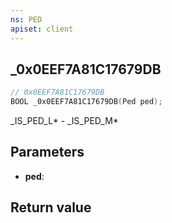 ```yaml
---
ns: PED
apiset: client
---
```

## _0x0EEF7A81C17679DB

```c
// 0x0EEF7A81C17679DB
BOOL _0x0EEF7A81C17679DB(Ped ped);
```

_IS_PED_L* - _IS_PED_M*

## Parameters
* **ped**:

## Return value